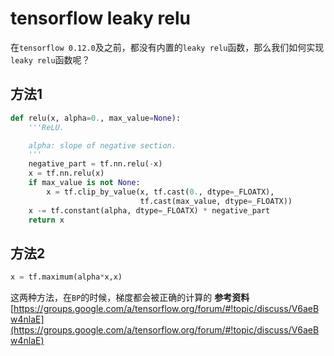 # tensorflow leaky relu
在`tensorflow 0.12.0`及之前，都没有内置的`leaky relu`函数，那么我们如何实现`leaky relu`函数呢？
## 方法1
```python
def relu(x, alpha=0., max_value=None):
    '''ReLU.

    alpha: slope of negative section.
    '''
    negative_part = tf.nn.relu(-x)
    x = tf.nn.relu(x)
    if max_value is not None:
        x = tf.clip_by_value(x, tf.cast(0., dtype=_FLOATX),
                             tf.cast(max_value, dtype=_FLOATX))
    x -= tf.constant(alpha, dtype=_FLOATX) * negative_part
    return x
```
## 方法2
```python
x = tf.maximum(alpha*x,x)
```
这两种方法，在`BP`的时候，梯度都会被正确的计算的
**参考资料**
[https://groups.google.com/a/tensorflow.org/forum/#!topic/discuss/V6aeBw4nlaE](https://groups.google.com/a/tensorflow.org/forum/#!topic/discuss/V6aeBw4nlaE)
